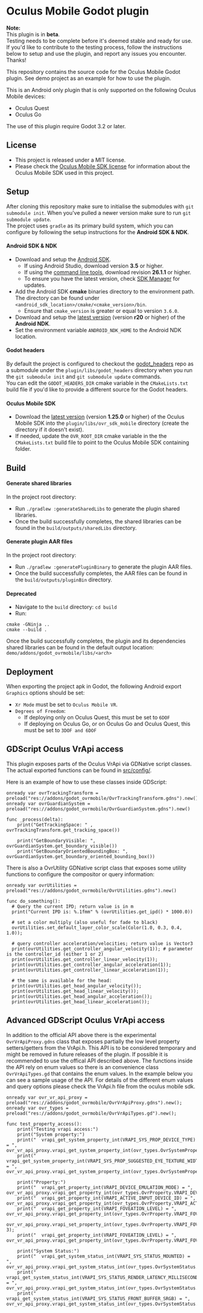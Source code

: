 # Oculus Mobile Godot plugin

**Note:**<br> 
This plugin is in **beta**.<br>
Testing needs to be complete before it's deemed stable and ready for use.<br>
If you'd like to contribute to the testing process, follow the instructions below to setup and use the plugin, 
and report any issues you encounter. Thanks!<br>

This repository contains the source code for the Oculus Mobile Godot plugin.
See demo project as an example for how to use the plugin.

This is an Android only plugin that is only supported on the following Oculus Mobile devices:
- Oculus Quest
- Oculus Go

The use of this plugin require Godot 3.2 or later.

License
-------
- This project is released under a MIT license.
- Please check the [Oculus Mobile SDK license](https://developer.oculus.com/licenses/mobile-3.2.1/) for information 
about the Oculus Mobile SDK used in this project.

Setup
-----
After cloning this repository make sure to initialise the submodules with `git submodule init`.
When you've pulled a newer version make sure to run `git submodule update`.<br>
The project uses `gradle` as its primary build system, which you can configure by following the setup instructions
for the **Android SDK & NDK**.

#### Android SDK & NDK
- Download and setup the [Android SDK](https://developer.android.com/studio/#command-tools).
  - If using Android Studio, download version **3.5** or higher.
  - If using the [command line tools](https://developer.android.com/studio/#command-tools), 
  download revision **26.1.1** or higher. 
  - To ensure you have the latest version, check [SDK Manager](https://developer.android.com/studio/intro/update.html#sdk-manager) for updates.  
- Add the Android SDK **cmake** binaries directory to the environment path. The directory can be found under 
`<android_sdk_location>/cmake/<cmake_version>/bin`.
  - Ensure that `cmake_version` is greater or equal to version `3.6.0`.   
- Download and setup the [latest version](https://developer.android.com/ndk/downloads) 
(version **r20** or higher) of the **Android NDK**.
- Set the environment variable `ANDROID_NDK_HOME` to the Android NDK location. 

#### Godot headers
By default the project is configured to checkout the [godot_headers](https://github.com/GodotNativeTools/godot_headers) 
repo as a submodule under the `plugin/libs/godot_headers` directory when you run 
the `git submodule init` and `git submodule update` commands.<br>
You can edit the `GODOT_HEADERS_DIR` cmake variable in the `CMakeLists.txt` 
build file if you'd like to provide a different source for the Godot headers.<br>

#### Oculus Mobile SDK
- Download the [latest version](https://developer.oculus.com/downloads/package/oculus-mobile-sdk/)
(version **1.25.0** or higher) of the Oculus Mobile SDK into the 
`plugin/libs/ovr_sdk_mobile` directory (create the directory if it doesn't exist).
- If needed, update the `OVR_ROOT_DIR` cmake variable in the the `CMakeLists.txt` build file to point to the Oculus Mobile SDK 
containing folder.

Build
---------
#### Generate shared libraries
In the project root directory:
 - Run `./gradlew :generateSharedLibs` to generate the plugin shared libraries.
 - Once the build successfully completes, the shared libraries can be found in the `build/outputs/sharedLibs` directory.
 
#### Generate plugin AAR files
In the project root directory:
 - Run `./gradlew :generatePluginBinary` to generate the plugin AAR files.
 - Once the build successfully completes, the AAR files can be found in the `build/outputs/pluginBin` directory.

#### Deprecated
 - Navigate to the `build` directory: `cd build`
 - Run:
```
cmake -GNinja ..
cmake --build .
```

Once the build successfully completes, the plugin and its dependencies shared libraries can be found in the 
default output location: `demo/addons/godot_ovrmobile/libs/<arch>`

Deployment
------------
When exporting the project apk in Godot, the following Android export 
`Graphics` options should be set:
- `Xr Mode` must be set to `Oculus Mobile VR`.
- `Degrees of Freedom`:
  - If deploying only on Oculus Quest, this must be set to `6DOF`
  - If deploying on Oculus Go, or on Oculus Go and Oculus Quest, 
  this must be set to `3DOF and 6DOF`

GDScript Oculus VrApi access
------------
This plugin exposes parts of the Oculus VrApi via GDNative script classes. The actual exported functions
can be found in [src/config/](src/config/).

Here is an example of how to use these classes inside GDScript:
```
onready var ovrTrackingTransform = preload("res://addons/godot_ovrmobile/OvrTrackingTransform.gdns").new()
onready var ovrGuardianSystem = preload("res://addons/godot_ovrmobile/OvrGuardianSystem.gdns").new()

func _process(delta):
	print("GetTrackingSpace: " , ovrTrackingTransform.get_tracking_space())

	print("GetBoundaryVisible: ", ovrGuardianSystem.get_boundary_visible())
	print("GetBoundaryOrientedBoundingBox: ", ovrGuardianSystem.get_boundary_oriented_bounding_box())
```

There is also a OvrUtility GDNative script class that exposes some utility functions to configure the 
compositor or query information:
```
onready var ovrUtilities = preload("res://addons/godot_ovrmobile/OvrUtilities.gdns").new()

func do_something():
  # Query the current IPD; return value is in m
  print("Current IPD is: %.1fmm" % (ovrUtilities.get_ipd() * 1000.0))

  # set a color multiply (also useful for fade to black)
  ovrUtilities.set_default_layer_color_scale(Color(1.0, 0.3, 0.4, 1.0));

  # query controller acceleration/velocities; return value is Vector3
  print(ovrUtilities.get_controller_angular_velocity(1)); # parameter is the controller_id (either 1 or 2)
  print(ovrUtilities.get_controller_linear_velocity(1));
  print(ovrUtilities.get_controller_angular_acceleration(1));
  print(ovrUtilities.get_controller_linear_acceleration(1));

  # the same is available for the head:
  print(ovrUtilities.get_head_angular_velocity());
  print(ovrUtilities.get_head_linear_velocity());
  print(ovrUtilities.get_head_angular_acceleration());
  print(ovrUtilities.get_head_linear_acceleration());
```

Advanced GDScript Oculus VrApi access
------------
In addition to the official API above there is the experimental `OvrVrApiProxy.gdns`
class that exposes partially the low level property setters/getters from the VrApi.h.
This API is to be considered temporary and might be removed in future releases of the plugin. If possible it is recommended to use the offical API described above.
The functions inside the API rely on enum values so there is an convenience class `OvrVrApiTypes.gd` that contains the enum values.
In the example below you can see a sample usage of the API. For details of the different enum values and query options
please check the VrApi.h file from the oculus mobile sdk.
```
onready var ovr_vr_api_proxy = preload("res://addons/godot_ovrmobile/OvrVrApiProxy.gdns").new();
onready var ovr_types = preload("res://addons/godot_ovrmobile/OvrVrApiTypes.gd").new();

func test_property_access():
	print("Testing vrapi access:")
	print("System property:")
	print("  vrapi_get_system_property_int(VRAPI_SYS_PROP_DEVICE_TYPE) = ", ovr_vr_api_proxy.vrapi_get_system_property_int(ovr_types.OvrSystemProperty.VRAPI_SYS_PROP_DEVICE_TYPE));
	print("  vrapi_get_system_property_int(VRAPI_SYS_PROP_SUGGESTED_EYE_TEXTURE_WIDTH) = ", ovr_vr_api_proxy.vrapi_get_system_property_int(ovr_types.OvrSystemProperty.VRAPI_SYS_PROP_SUGGESTED_EYE_TEXTURE_WIDTH));
	
	print("Property:")
	print("  vrapi_get_property_int(VRAPI_DEVICE_EMULATION_MODE) = ", ovr_vr_api_proxy.vrapi_get_property_int(ovr_types.OvrProperty.VRAPI_DEVICE_EMULATION_MODE));
	print("  vrapi_get_property_int(VRAPI_ACTIVE_INPUT_DEVICE_ID) = ", ovr_vr_api_proxy.vrapi_get_property_int(ovr_types.OvrProperty.VRAPI_ACTIVE_INPUT_DEVICE_ID));
	print("  vrapi_get_property_int(VRAPI_FOVEATION_LEVEL) = ", ovr_vr_api_proxy.vrapi_get_property_int(ovr_types.OvrProperty.VRAPI_FOVEATION_LEVEL));
	ovr_vr_api_proxy.vrapi_set_property_int(ovr_types.OvrProperty.VRAPI_FOVEATION_LEVEL, 3);
	print("  vrapi_get_property_int(VRAPI_FOVEATION_LEVEL) = ", ovr_vr_api_proxy.vrapi_get_property_int(ovr_types.OvrProperty.VRAPI_FOVEATION_LEVEL));
	
	print("System Status:")
	print("  vrapi_get_system_status_int(VRAPI_SYS_STATUS_MOUNTED) = ", ovr_vr_api_proxy.vrapi_get_system_status_int(ovr_types.OvrSystemStatus.VRAPI_SYS_STATUS_MOUNTED));
	print("  vrapi_get_system_status_int(VRAPI_SYS_STATUS_RENDER_LATENCY_MILLISECONDS) = ", ovr_vr_api_proxy.vrapi_get_system_status_int(ovr_types.OvrSystemStatus.VRAPI_SYS_STATUS_RENDER_LATENCY_MILLISECONDS));
	print("  vrapi_get_system_status_int(VRAPI_SYS_STATUS_FRONT_BUFFER_SRGB) = ", ovr_vr_api_proxy.vrapi_get_system_status_int(ovr_types.OvrSystemStatus.VRAPI_SYS_STATUS_FRONT_BUFFER_SRGB));
	
```
